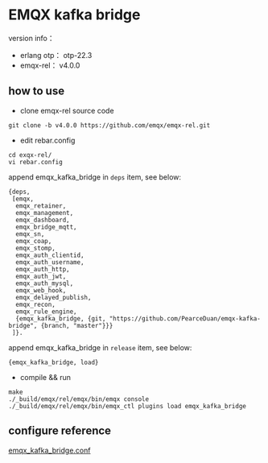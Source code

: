 # EMQX kafka bridge

version info：
- erlang otp： otp-22.3
- emqx-rel： v4.0.0

## how to use

- clone emqx-rel source code
```
git clone -b v4.0.0 https://github.com/emqx/emqx-rel.git
```

- edit rebar.config
```
cd exqx-rel/ 
vi rebar.config
```
append emqx_kafka_bridge in `deps` item, see below:
```
{deps,
 [emqx,
  emqx_retainer,
  emqx_management,
  emqx_dashboard,
  emqx_bridge_mqtt,
  emqx_sn,
  emqx_coap,
  emqx_stomp,
  emqx_auth_clientid,
  emqx_auth_username,
  emqx_auth_http,
  emqx_auth_jwt,
  emqx_auth_mysql,
  emqx_web_hook,
  emqx_delayed_publish,
  emqx_recon,
  emqx_rule_engine,
  {emqx_kafka_bridge, {git, "https://github.com/PearceDuan/emqx-kafka-bridge", {branch, "master"}}}
 ]}.
```
append emqx_kafka_bridge in `release` item, see below:
```
{emqx_kafka_bridge, load}
```
- compile && run
```
make
./_build/emqx/rel/emqx/bin/emqx console
./_build/emqx/rel/emqx/bin/emqx_ctl plugins load emqx_kafka_bridge
```
## configure reference
[emqx_kafka_bridge.conf](./etc/emqx_kafka_bridge.conf)
